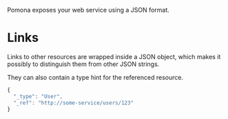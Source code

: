 <!--Title:Using exposed service-->
<!--Url:rest-->

Pomona exposes your web service using a JSON format.

# Links

Links to other resources are wrapped inside a JSON object,
which makes it possibly to distinguish them from other JSON strings.

They can also contain a type hint for the referenced resource.

```javascript
{
  "_type": "User",
  "_ref": "http://some-service/users/123"
}
```
